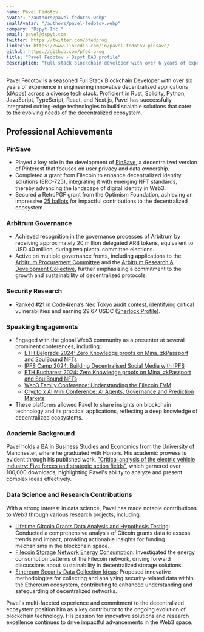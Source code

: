 ```yaml
---
name: Pavel Fedotov
avatar: "/authors/pavel-fedotov.webp"
smallAvatar: "/authors/pavel-fedotov.webp"
company: "Dspyt Inc."
email: pavel@dspyt.com
twitter: https://twitter.com/pfedprog
linkedin: https://www.linkedin.com/in/pavel-fedotov-pinsave/
github: https://github.com/pfed-prog
title: "Pavel Fedotov - Dspyt DAO profile"
description: "Full stack blockchain developer with over 6 years of experience in Rust, Solidity, Python, JavaScript, React and NextJs."
---
```


Pavel Fedotov is a seasoned Full Stack Blockchain Developer with over six years of experience in engineering innovative decentralized applications (dApps) across a diverse tech stack. Proficient in Rust, Solidity, Python, JavaScript, TypeScript, React, and Next.js, Pavel has successfully integrated cutting-edge technologies to build scalable solutions that cater to the evolving needs of the decentralized ecosystem.

## Professional Achievements

### PinSave

- Played a key role in the development of [PinSave](https://pinsave.app/), a decentralized version of Pinterest that focuses on user privacy and data ownership.
- Completed a grant from Filecoin to enhance decentralized identity solutions (ERC-725), integrating it with emerging NFT standards, thereby advancing the landscape of digital identity in Web3.
- Secured a RetroPGF grant from the Optimism Foundation, achieving an impressive [25 ballots](https://vote.optimism.io/retropgf/3/application/0xc613e2a991ce0dbcf8fae1d6128e67543da9710e14831112fba654cc8fe8c389) for impactful contributions to the decentralized ecosystem.

### Arbitrum Governance

- Achieved recognition in the governance processes of Arbitrum by receiving approximately 20 million delegated ARB tokens, equivalent to USD 40 million, during two pivotal committee elections.
- Active on multiple governance fronts, including applications to the [Arbitrum Procurement Committee](https://forum.arbitrum.foundation/t/procurement-committee-application-elections-on-snapshot/20536/3) and the [Arbitrum Research & Development Collective](https://forum.arbitrum.foundation/t/arbitrum-research-development-collective-elections-applications/20805/3), further emphasizing a commitment to the growth and sustainability of decentralized protocols.

### Security Research

- Ranked **#21** in [Code4rena’s Neo Tokyo audit contest](https://code4rena.com/contests/2023-03-neo-tokyo), identifying critical vulnerabilities and earning 29.67 USDC ([Sherlock Profile](https://audits.sherlock.xyz/watson/pfedprog)).

### Speaking Engagements

- Engaged with the global Web3 community as a presenter at several prominent conferences, including:
  - [ETH Belgrade 2024: Zero Knowledge proofs on Mina, zkPassport and SoulBound NFTs](https://www.youtube.com/watch?v=QmVJkYCfhak&t=966s&pp=ygUfZXRoIGJlbGdyYWRlIDIwMjQgcGF2ZWwgZmVkb3Rvdg%3D%3D)
  - [IPFS Camp 2024: Building Decentralised Social Media with IPFS](https://www.youtube.com/watch?v=RS19_6xpuEI)
  - [ETH Bucharest 2024: Zero Knowledge proofs on Mina, zkPassport and SoulBound NFTs](https://www.youtube.com/watch?v=LFvMP7bBnhY)
  - [Web3 Family Conference: Understanding the Filecoin FVM](https://youtu.be/QIgxWPk8K00?si=Dbl7LcQSpRkJ2O33)
  - [Crypto x AI Mini Conference: AI Agents, Governance and Prediction Markets](https://www.youtube.com/watch?v=nzcHmhz7q9Q&ab_channel=Valory)
- These platforms allowed Pavel to share insights on blockchain technology and its practical applications, reflecting a deep knowledge of decentralized ecosystems.

### Academic Background

Pavel holds a BA in Business Studies and Economics from the University of Manchester, where he graduated with Honors. His academic prowess is evident through his published work, ["Critical analysis of the electric vehicle industry: Five forces and strategic action fields"](https://doi.org/10.31273/eirj.v10i1.362), which garnered over 100,000 downloads, highlighting Pavel's ability to analyze and present complex ideas effectively.

### Data Science and Research Contributions

With a strong interest in data science, Pavel has made notable contributions to Web3 through various research projects, including:

- [Lifetime Gitcoin Grants Data Analysis and Hypothesis Testing](https://gov.gitcoin.co/t/lifetime-gitcoin-grants-data-analysis-and-hypothesis-testing/9595): Conducted a comprehensive analysis of Gitcoin grants data to assess trends and impact, providing actionable insights for funding mechanisms in the blockchain space.
- [Filecoin Storage Network Energy Consumption](https://dspyt.com/Filecoin_analysis): Investigated the energy consumption patterns of the Filecoin network, driving forward discussions about sustainability in decentralized storage solutions.
- [Ethereum Security Data Collection Ideas](https://dspyt.com/data_collection_ideas): Proposed innovative methodologies for collecting and analyzing security-related data within the Ethereum ecosystem, contributing to enhanced understanding and safeguarding of decentralized networks.

Pavel's multi-faceted experience and commitment to the decentralized ecosystem position him as a key contributor to the ongoing evolution of blockchain technology. His passion for innovative solutions and research excellence continues to drive impactful advancements in the Web3 space.
